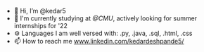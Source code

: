 - 👋 Hi, I’m @kedar5
- 🏢 I'm currently studying at _@CMU_, actively looking for summer internships for '22
- ⚙️ Languages I am well versed with: .py, .java, .sql, .html, .css
- 📫 How to reach me www.linkedin.com/kedardeshpande5/

<!---
kedar5/kedar5 is a ✨ special ✨ repository because its `README.md` (this file) appears on your GitHub profile.
You can click the Preview link to take a look at your changes.
--->
